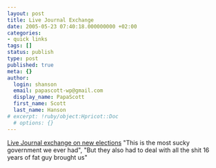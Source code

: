 ```yaml
---
layout: post
title: Live Journal Exchange
date: 2005-05-23 07:40:18.000000000 +02:00
categories:
- quick links
tags: []
status: publish
type: post
published: true
meta: {}
author:
  login: shanson
  email: papascott-wp@gmail.com
  display_name: PapaScott
  first_name: Scott
  last_name: Hanson
# excerpt: !ruby/object:Hpricot::Doc
  # options: {}
---
```

<p><a title="franzi1981: About bloody time!" href="http://www.livejournal.com/users/franzi1981/479498.html">Live Journal exchange on new elections</a> "This is the most sucky government we ever had", "But they also had to deal with all the shit 16 years of fat guy brought us"</p>
